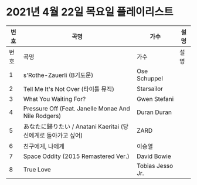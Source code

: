 # 2021년 4월 22일 목요일 플레이리스트

| 번호 | 곡명 | 가수 | 설명 |
|------|------|------|------|
| 번호 | 곡명 | 가수 | 설명 |
| 1 | s'Rothe-Zauerli (B기도문) | Ose Schuppel |  |
| 2 | Tell Me It's Not Over (타이틀 뮤직) | Starsailor |  |
| 3 | What You Waiting For? | Gwen Stefani |  |
| 4 | Pressure Off (Feat. Janelle Monae And Nile Rodgers) | Duran Duran |  |
| 5 | あなたに歸りたい / Anatani Kaeritai (당신에게로 돌아가고 싶어) | ZARD |  |
| 6 | 친구에게, 나에게 | 이승열 |  |
| 7 | Space Oddity (2015 Remastered Ver.) | David Bowie |  |
| 8 | True Love | Tobias Jesso Jr. |  |
